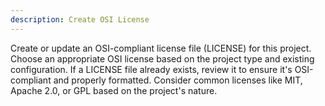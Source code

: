```yaml
---
description: Create OSI License
---
```


Create or update an OSI-compliant license file (LICENSE) for this project. Choose an appropriate OSI license based on the project type and existing configuration. If a LICENSE file already exists, review it to ensure it's OSI-compliant and properly formatted. Consider common licenses like MIT, Apache 2.0, or GPL based on the project's nature.